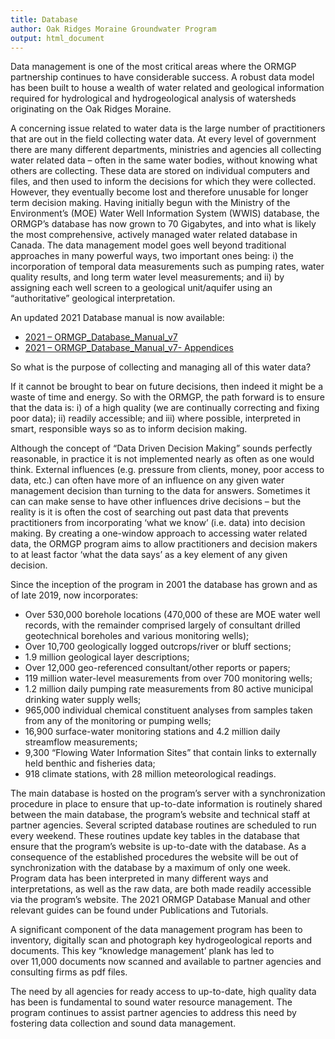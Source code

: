 ```yaml
---
title: Database
author: Oak Ridges Moraine Groundwater Program
output: html_document
---
```


Data management is one of the most critical areas where the ORMGP partnership continues to have considerable success. A robust data model has been built to house a wealth of water related and geological information required for hydrological and hydrogeological analysis of watersheds originating on the Oak Ridges Moraine.

A concerning issue related to water data is the large number of practitioners that are out in the field collecting water data. At every level of government there are many different departments, ministries and agencies all collecting water related data – often in the same water bodies, without knowing what others are collecting. These data are stored on individual computers and files, and then used to inform the decisions for which they were collected. However, they eventually become lost and therefore unusable for longer term decision making. Having initially begun with the Ministry of the Environment’s (MOE) Water Well Information System (WWIS) database, the ORMGP’s database has now grown to 70 Gigabytes, and into what is likely the most comprehensive, actively managed water related database in Canada. The data management model goes well beyond traditional approaches in many powerful ways, two important ones being: i) the incorporation of temporal data measurements such as pumping rates, water quality results, and long term water level measurements; and ii) by assigning each well screen to a geological unit/aquifer using an “authoritative” geological interpretation.

An updated 2021 Database manual is now available:

* [2021 – ORMGP_Database_Manual_v7](https://www.oakridgeswater.ca/_files/ugd/4a0a6e_c8e794dabfe448cdb673fe819e3addbd.pdf)
* [2021 – ORMGP_Database_Manual_v7- Appendices](https://www.oakridgeswater.ca/_files/ugd/4a0a6e_d09b308ef6824c81a031f1a4dfa8ea89.pdf)

So what is the purpose of collecting and managing all of this water data? 

If it cannot be brought to bear on future decisions, then indeed it might be a waste of time and energy. So with the ORMGP, the path forward is to ensure that the data is: i) of a high quality (we are continually correcting and fixing poor data); ii) readily accessible; and iii) where possible, interpreted in smart, responsible ways so as to inform decision making.

Although the concept of “Data Driven Decision Making” sounds perfectly reasonable, in practice it is not implemented nearly as often as one would think. External influences (e.g. pressure from clients, money, poor access to data, etc.) can often have more of an influence on any given water management decision than turning to the data for answers. Sometimes it can can make sense to have other influences drive decisions – but the reality is it is often the cost of searching out past data that prevents practitioners from incorporating ‘what we know’ (i.e. data) into decision making. By creating a one-window approach to accessing water related data, the ORMGP program aims to allow practitioners and decision makers to at least factor ‘what the data says’ as a key element of any given decision.

Since the inception of the program in 2001 the database has grown and as of late 2019, now incorporates:
- Over 530,000 borehole locations (470,000 of these are MOE water well records, with the remainder comprised largely of consultant drilled geotechnical boreholes and various monitoring wells);
- Over 10,700 geologically logged outcrops/river or bluff sections;
- 1.9 million geological layer descriptions;
- Over 12,000 geo-referenced consultant/other reports or papers;
- 119 million water-level measurements from over 700 monitoring wells;
- 1.2 million daily pumping rate measurements from 80 active municipal drinking water supply wells;
- 965,000 individual chemical constituent analyses from samples taken from any of the monitoring or pumping wells;
- 16,900 surface-water monitoring stations and 4.2 million daily streamflow measurements;
- 9,300 “Flowing Water Information Sites” that contain links to externally held benthic and fisheries data;
- 918 climate stations, with 28 million meteorological readings.

The main database is hosted on the program’s server with a synchronization procedure in place to ensure that up-to-date information is routinely shared between the main database, the program’s website and technical staff at partner agencies. Several scripted database routines are scheduled to run every weekend. These routines update key tables in the database that ensure that the program’s website is up-to-date with the database. As a consequence of the established procedures the website will be out of synchronization with the database by a maximum of only one week. Program data has been interpreted in many different ways and interpretations, as well as the raw data, are both made readily accessible via the program’s website. The 2021 ORMGP Database Manual and other relevant guides can be found under Publications and Tutorials.   

A significant component of the data management program has been to inventory, digitally scan and photograph key hydrogeological reports and documents. This key “knowledge management’ plank has led to over 11,000 documents now scanned and available to partner agencies and consulting firms as pdf files.

The need by all agencies for ready access to up-to-date, high quality data has been is fundamental to sound water resource management. The program continues to assist partner agencies to address this need by fostering data collection and sound data management.
